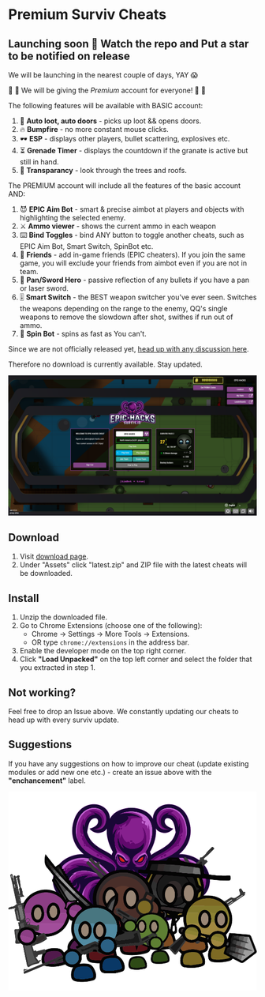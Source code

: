 # Premium Surviv Cheats

## Launching soon 🌟 Watch the repo and Put a star to be notified on release
We will be launching in the nearest couple of days, YAY 😱

🎁 🥺 We will be giving the _Premium_ account for everyone! 🥺 🎁

The following features will be available with BASIC account:
1. 🔶 __Auto loot, auto doors__ - picks up loot && opens doors.
2. 🔥 __Bumpfire__ - no more constant mouse clicks.
3. 🕶 __ESP__ - displays other players, bullet scattering, explosives etc.
4. ⏳ __Grenade Timer__ - displays the countdown if the granate is active but still in hand.
5. 🧐 __Transparancy__ - look through the trees and roofs.

The PREMIUM account will include all the features of the basic account AND:
1. 😈 __EPIC Aim Bot__ - smart & precise aimbot at players and objects with highlighting the selected enemy.
2. ⚔️ __Ammo viewer__ - shows the current ammo in each weapon
3. ⌨️ __Bind Toggles__ - bind ANY button to toggle another cheats, such as EPIC Aim Bot, Smart Switch, SpinBot etc.
4. 🤝 __Friends__ - add in-game friends (EPIC cheaters). If you join the same game, you will exclude your friends from aimbot even if you are not in team.
5. 🍳 __Pan/Sword Hero__ - passive reflection of any bullets if you have a pan or laser sword.
6. 🎚 __Smart Switch__ - the BEST weapon switcher you've ever seen. Switches the weapons depending on the range to the enemy, QQ's single weapons to remove the slowdown after shot, swithes if run out of ammo.
7. 👾 __Spin Bot__ - spins as fast as You can't.

Since we are not officially released yet, [head up with any discussion here](https://github.com/epic-hacks/epic-hacks-surviv.io/issues/1). 

Therefore no download is currently available. Stay updated.

![Promo image](img/promo.png)

## Download
1. Visit [download page](https://github.com/epic-hacks/epic-hacks-surviv.io/releases/latest).
2. Under "Assets" click "latest.zip" and ZIP file with the latest cheats will be downloaded.

## Install
1. Unzip the downloaded file.
2. Go to Chrome Extensions (choose one of the following):
   - Chrome -> Settings -> More Tools -> Extensions.
   - OR type ```chrome://extensions``` in the address bar.
3. Enable the developer mode on the top right corner.
4. Click __"Load Unpacked"__ on the top left corner and select the folder that you extracted in step 1.

## Not working?
Feel free to drop an Issue above. We constantly updating our cheats to head up with every surviv update.

## Suggestions
If you have any suggestions on how to improve our cheat (update existing modules or add new one etc.) - create an issue above with the __"enchancement"__ label.

![Promo image](img/squad.png)
